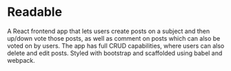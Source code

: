 # Readable 
A React frontend app that lets users create posts on a subject and then up/down vote those posts, as well as comment on posts which can also be voted on by users. The app has full CRUD capabilities, where users can also delete and edit posts. Styled with bootstrap and scaffolded using babel and webpack.  